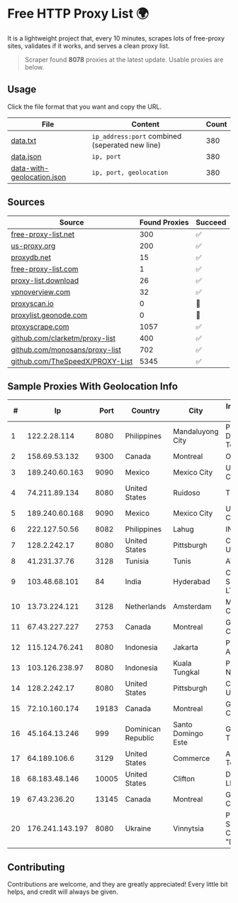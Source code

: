 
# Free HTTP Proxy List 🌍

It is a lightweight project that, every 10 minutes, scrapes lots of free-proxy sites, validates if it works, and serves a clean proxy list.


> Scraper found **8078** proxies at the latest update. Usable proxies are below.

## Usage

Click the file format that you want and copy the URL.


|File|Content|Count|
|----|-------|-----|
|[data.txt](https://raw.githubusercontent.com/themiralay/Proxy-List-World/master/data.txt)|`ip_address:port` combined (seperated new line)|380|
|[data.json](https://raw.githubusercontent.com/themiralay/Proxy-List-World/master/data.json)|`ip, port`|380|
|[data-with-geolocation.json](https://raw.githubusercontent.com/themiralay/Proxy-List-World/master/data-with-geolocation.json)|`ip, port, geolocation`|380|

## Sources

|Source|Found Proxies|Succeed|
|------|-------------|-------|
|[free-proxy-list.net](https://free-proxy-list.net)|300|✅|
|[us-proxy.org](https://www.us-proxy.org)|200|✅|
|[proxydb.net](http://proxydb.net)|15|✅|
|[free-proxy-list.com](https://free-proxy-list.com/?page=&port=&type%5B%5D=http&type%5B%5D=https&up_time=0&search=Search)|1|✅|
|[proxy-list.download](https://www.proxy-list.download/HTTP)|26|✅|
|[vpnoverview.com](https://vpnoverview.com/privacy/anonymous-browsing/free-proxy-servers)|32|✅|
|[proxyscan.io](https://www.proxyscan.io)|0|🚫|
|[proxylist.geonode.com](https://proxylist.geonode.com/api/proxy-list?limit=300&page=1&sort_by=lastChecked&sort_type=desc&protocols=http,https)|0|🚫|
|[proxyscrape.com](https://api.proxyscrape.com/v2/?request=displayproxies&protocol=http&timeout=10000&country=all&ssl=all&anonymity=all)|1057|✅|
|[github.com/clarketm/proxy-list](https://raw.githubusercontent.com/clarketm/proxy-list/master/proxy-list-raw.txt)|400|✅|
|[github.com/monosans/proxy-list](https://raw.githubusercontent.com/monosans/proxy-list/main/proxies/http.txt)|702|✅|
|[github.com/TheSpeedX/PROXY-List](https://raw.githubusercontent.com/TheSpeedX/PROXY-List/master/http.txt)|5345|✅|


## Sample Proxies With Geolocation Info

|#|Ip|Port|Country|City|Internet Service Provider|
|-|--|----|-------|----|-------------------------|
|1|122.2.28.114|8080|Philippines|Mandaluyong City|Philippine Long Distance Telephone Co.|
|2|158.69.53.132|9300|Canada|Montreal|OVH SAS|
|3|189.240.60.163|9090|Mexico|Mexico City|Uninet S.A. de C.V.|
|4|74.211.89.134|8080|United States|Ruidoso|TDS TELECOM|
|5|189.240.60.168|9090|Mexico|Mexico City|Uninet S.A. de C.V.|
|6|222.127.50.56|8082|Philippines|Lahug|INNOVE|
|7|128.2.242.17|8080|United States|Pittsburgh|Carnegie Mellon University|
|8|41.231.37.76|3128|Tunisia|Tunis|ATI - ISP|
|9|103.48.68.101|84|India|Hyderabad|Country Online Services PVT LTD|
|10|13.73.224.121|3128|Netherlands|Amsterdam|Microsoft Corporation|
|11|67.43.227.227|2753|Canada|Montreal|GloboTech Communications|
|12|115.124.76.241|8080|Indonesia|Jakarta|PT Remala Abadi|
|13|103.126.238.97|8080|Indonesia|Kuala Tungkal|PT Indo Tungkal Net|
|14|128.2.242.17|8080|United States|Pittsburgh|Carnegie Mellon University|
|15|72.10.160.174|19183|Canada|Montreal|GloboTech Communications|
|16|45.164.13.246|999|Dominican Republic|Santo Domingo Este|GUESTCHOICE TV RD, S.R.L|
|17|64.189.106.6|3129|United States|Commerce|Apogee Telecom Inc.|
|18|68.183.48.146|10005|United States|Clifton|DigitalOcean, LLC|
|19|67.43.236.20|13145|Canada|Montreal|GloboTech Communications|
|20|176.241.143.197|8080|Ukraine|Vinnytsia|PRIVATE JOINT STOCK COMPANY "DATAGROUP"|



## Contributing

Contributions are welcome, and they are greatly appreciated! Every
little bit helps, and credit will always be given.

